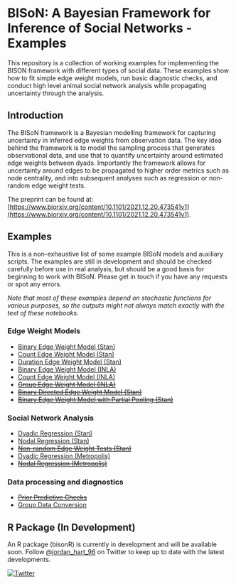 # BISoN: A Bayesian Framework for Inference of Social Networks - Examples

This repository is a collection of working examples for implementing the BISON framework with different types of social data. These examples show how to fit simple edge weight models, run basic diagnostic checks, and conduct high level animal social network analysis while propagating uncertainty through the analysis.

## Introduction

The BISoN framework is a Bayesian modelling framework for capturing uncertainty in inferred edge weights from observation data. The key idea behind the framework is to model the sampling process that generates observational data, and use that to quantify uncertainty around estimated edge weights between dyads. Importantly the framework allows for uncertainty around edges to be propagated to higher order metrics such as node centrality, and into subsequent analyses such as regression or non-random edge weight tests.

The preprint can be found at: [https://www.biorxiv.org/content/10.1101/2021.12.20.473541v1](https://www.biorxiv.org/content/10.1101/2021.12.20.473541v1).

## Examples

This is a non-exhaustive list of some example BISoN models and auxiliary scripts. The examples are still in development and should be checked carefully before use in real analysis, but should be a good basis for beginning to work with BISoN. Please get in touch if you have any requests or spot any errors.

*Note that most of these examples depend on stochastic functions for various purposes, so the outputs might not always match exactly with the text of these notebooks.*

### Edge Weight Models
* [Binary Edge Weight Model (Stan)](examples/ewm_binary.md)
* [Count Edge Weight Model (Stan)](examples/ewm_count.md)
* [Duration Edge Weight Model (Stan)](examples/ewm_duration.md)
* [Binary Edge Weight Model (INLA)](examples/ewm_binary_inla.md)
* [Count Edge Weight Model (INLA)](examples/ewm_count_inla.md)
* ~~[Group Edge Weight Model (INLA)]()~~
* ~~[Binary Directed Edge Weight Model (Stan)]()~~
* ~~[Binary Edge Weight Model with Partial Pooling (Stan)]()~~

### Social Network Analysis
* [Dyadic Regression (Stan)](examples/dyadic_regression_stan.md)
* [Nodal Regression (Stan)](examples/nodal_regression_stan.md)
* ~~[Non-random Edge Weight Tests (Stan)]()~~
* [Dyadic Regression (Metropolis)](examples/dyadic_regression_metropolis.md)
* ~~[Nodal Regression (Metropolis)]()~~

### Data processing and diagnostics
* ~~[Prior Predictive Checks]()~~
* [Group Data Conversion](examples/convert_gbi.md)

## R Package (In Development)

An R package (bisonR) is currently in development and will be available soon. Follow [@jordan_hart_96](https://twitter.com/jordan_hart_96) on Twitter to keep up to date with the latest developments.

[![Twitter](https://img.shields.io/twitter/url/https/twitter.com/jordan_hart_96.svg?style=social&label=Follow%20%40jordan_hart_96)](https://twitter.com/jordan_hart_96)

